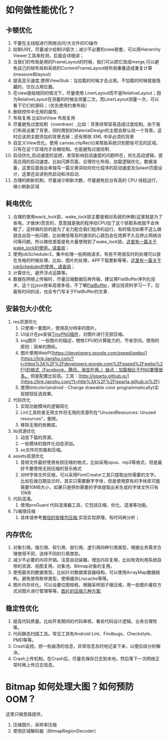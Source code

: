# 如何做性能优化？

## 卡顿优化

1. 不要在主线程进行网络访问/大文件的IO操作
2. 绘制UI时，尽量减少绘制UI层次；减少不必要的view嵌套，可以用Hierarchy Viewer工具来检测，后面会详细讲；
3. 当我们的布局是用的FrameLayout的时候，我们可以把它改成merge,可以避免自己的帧布局和系统的ContentFrameLayout帧布局重叠造成重复计算(measure和layout)
4. 提高显示速度,使用ViewStub：当加载的时候才会占用。不加载的时候就是隐藏的，仅仅占用位置。
5. 在view层级相同的情况下，尽量使用 LinerLayout而不是RelativeLayout；因为RelativeLayout在测量的时候会测量二次，而LinerLayout测量一次，可以看下它们的源码；（优先使用约束布局）
6. 删除控件中无用的属性;
7. 布局复用.比如listView 布局复用
8. 尽量避免过度绘制（overdraw）,比如：背景经常容易造成过度绘制。由于我们布局设置了背景，同时用到的MaterialDesign的主题会默认给一个背景。这时应该把主题添加的背景去掉；还有移除 XML 中非必须的背景
9. 自定义View优化。使用 canvas.clipRect()来帮助系统识别那些可见的区域，只有在这个区域内才会被绘制。也是避免过度绘制．
10. 启动优化,启动速度的监控，发现影响启动速度的问题所在，优化启动逻辑，提高应用的启动速度。比如闪屏页面，合理优化布局，加载逻辑优化，数据准备，这里后面我会单独写一篇文章讲如何优化程序的启动速度及Splash页面设计，这里还会讲到热启动和冷启动．
11. 合理的刷新机制，尽量减少刷新次数，尽量避免后台有高的 CPU 线程运行，缩小刷新区域

## 耗电优化

1. 合理的使用wack_lock锁，wake_lock锁主要是相对系统的休眠(这里就是为了省电，才做休)而言的，意思就是我的程序给CPU加了这个锁那系统就不会休眠了，这样做的目的是为了全力配合我们程序的运行。有的情况如果不这么做就会出现一些问题，比如微信等及时通讯的心跳包会在熄屏不久后停止网络访问等问题。所以微信里面是有大量使用到了wake_lock锁。[这里有一篇关于wake_lock的使用，请查阅](https://www.jianshu.com/p/5db15ce7de1e)；
2. 使用jobScheduler2，集中处理一些网络请求，有些不用很及时的处理可以放在充电的时候处理，比如，图片的处理，APP下载更新等等，[这里有一篇关于jobScheduler的使用，请查阅](https://www.jianshu.com/p/d9a1e1d1a070)；
3. 计算优化，避开浮点运算等。
4. 数据在网络上传输时，尽量压缩数据后再传输，建议用FlatBuffer序列化技术，这个比json效率高很多倍，不了解[FlatBuffer](https://link.jianshu.com/?t=http%3A%2F%2Fgoogle.github.io%2Fflatbuffers%2Findex.html)，建议找资料学习一下，后面有时间的话，也会专门写关于FlatBuffer的文章．

## 安装包大小优化

1. res资源优化
   1. 只使用一套图片，使用高分辨率的图片。
   2. UI设计在ps安装[TinyPNG插件](https://link.jianshu.com/?t=https%3A%2F%2Ftinypng.com%2F)，对图片进行无损压缩。
   3. svg图片：一些图片的描述，牺牲CPU的计算能力的，节省空间。使用的原则：简单的图标。
   4. 图片使用WebP([https://developers.google.com/speed/webp/](https://link.jianshu.com/?t=https%3A%2F%2Fdevelopers.google.com%2Fspeed%2Fwebp%2F))的格式（Facebook、腾讯、淘宝在用。）缺点：加载相比于PNG要慢很多。 但是配置比较高。工具：[http://isparta.github.io/](https://link.jianshu.com/?t=http%3A%2F%2Fisparta.github.io%2F)
   5. 使用tintcolor(android - Change drawable color programmatically)实现按钮反选效果。
2. 代码优化
   1. 实现功能模块的逻辑简化
   2. Lint工具检查无用文件将无用的资源列在“UnusedResources: Unused resources”，删除。
   3. 移除无用的依赖库。
3. lib资源优化
   1. 动态下载的资源。
   2. 一些模块的插件化动态添加。
   3. so文件的剪裁和压缩。
4. assets资源优化
   1. 音频文件最好使用有损压缩的格式，比如采用opus、mp3等格式，但是最好不要使用无损压缩的音乐格式
   2. 对ttf字体文件压缩，可以采用FontCreator工具只提取出你需要的文字。比如在做日期显示时，其实只需要数字字体，但是使用原有的字体库可能需要10MB大小，如果只是把你需要的字体提取出来生成的字体文件只有10KB
5. 代码混淆。
   1. 使用proGuard 代码混淆器工具，它包括压缩、优化、混淆等功能。
6. 7z极限压缩
   1. 具体请参考[微信的安接包压缩](https://link.jianshu.com/?t=https%3A%2F%2Fgithub.com%2Fshwenzhang%2FAndResGuard),实现实现原理，有时间再分析；

## 内存优化

1. 对象引用。强引用、软引用、弱引用、虚引用四种引用类型，根据业务需求合理使用不同，选择不同的引用类型。
2. 减少不必要的内存开销。注意自动装箱，增加内存复用，比如有效利用系统自带的资源、视图复用、对象池、Bitmap对象的复用。
3. 使用最优的数据类型。比如针对数据类容器结构，可以使用ArrayMap数据结构，避免使用枚举类型，使用缓存Lrucache等等。
4. 图片内存优化。可以设置位图规格，根据采样因子做压缩，用一些图片缓存方式对图片进行管理等等。[图片的压缩几种方案](https://www.jianshu.com/p/f305fb008ab6);

## 稳定性优化

1. 提高代码质量。比如开发期间的代码审核，看些代码设计逻辑，业务合理性等。
2. 代码静态扫描工具。常见工具有Android Lint、Findbugs、Checkstyle、PMD等等。
3. Crash监控。把一些崩溃的信息，异常信息及时地记录下来，以便后续分析解决。
4. Crash上传机制。在Crash后，尽量先保存日志到本地，然后等下一次网络正常时再上传日志信息。

# Bitmap 如何处理大图？如何预防 OOM？

这里只做思路提供，

1. 压缩图片，采样率压缩
2. 使用区域解码器（BitmapRegionDecoder）